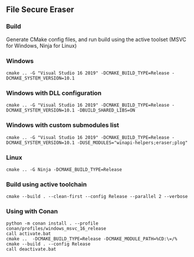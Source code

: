 ## File Secure Eraser

### Build

Generate CMake config files, and run build using the active toolset (MSVC for Windows, Ninja for Linux)

### Windows

```
cmake .. -G "Visual Studio 16 2019" -DCMAKE_BUILD_TYPE=Release -DCMAKE_SYSTEM_VERSION=10.1
```

### Windows with DLL configuration

```
cmake .. -G "Visual Studio 16 2019" -DCMAKE_BUILD_TYPE=Release -DCMAKE_SYSTEM_VERSION=10.1 -DBUILD_SHARED_LIBS=ON
```

### Windows with custom submodules list

```
cmake .. -G "Visual Studio 16 2019" -DCMAKE_BUILD_TYPE=Release -DCMAKE_SYSTEM_VERSION=10.1 -DUSE_MODULES="winapi-helpers;eraser;plog"
```

### Linux

```
cmake .. -G Ninja -DCMAKE_BUILD_TYPE=Release
```

### Build using active toolchain
```
cmake --build . --clean-first --config Release --parallel 2 --verbose
```

### Using with Conan
```
python -m conan install . --profile conan/profiles/windows_msvc_16_release
call activate.bat
cmake ..  -DCMAKE_BUILD_TYPE=Release -DCMAKE_MODULE_PATH=%CD:\=/%
cmake --build . --config Release
call deactivate.bat
```
